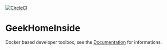 [![CircleCI](https://circleci.com/gh/guiadco/geekhomeinside.svg?style=svg)](https://circleci.com/gh/guiadco/geekhomeinside)

# GeekHomeInside

Docker based developer toolbox, see the [Documentation](https://guiadco.github.io/geekhomeinside) for informations.
